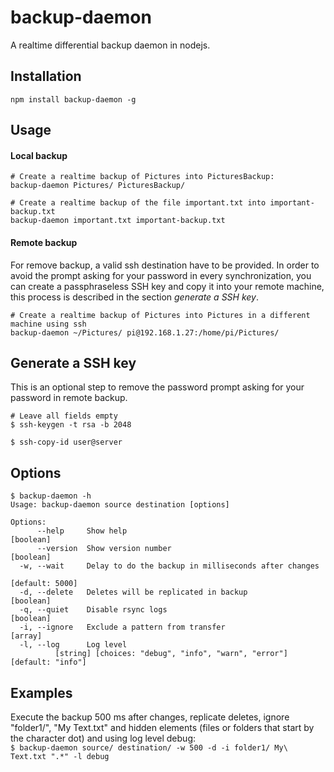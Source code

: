 # backup-daemon

A realtime differential backup daemon in nodejs.

## Installation

`npm install backup-daemon -g`

## Usage

#### Local backup

```
# Create a realtime backup of Pictures into PicturesBackup:
backup-daemon Pictures/ PicturesBackup/

# Create a realtime backup of the file important.txt into important-backup.txt
backup-daemon important.txt important-backup.txt
```

#### Remote backup

For remove backup, a valid ssh destination have to be provided. In order to avoid the prompt asking
for your password in every synchronization, you can create a passphraseless SSH key and copy it into
your remote machine, this process is described in the section _generate a SSH key_.

```
# Create a realtime backup of Pictures into Pictures in a different machine using ssh
backup-daemon ~/Pictures/ pi@192.168.1.27:/home/pi/Pictures/
```

## Generate a SSH key

This is an optional step to remove the password prompt asking for your password in remote backup.

```
# Leave all fields empty
$ ssh-keygen -t rsa -b 2048

$ ssh-copy-id user@server
```

## Options

```
$ backup-daemon -h
Usage: backup-daemon source destination [options]

Options:
      --help     Show help                                             [boolean]
      --version  Show version number                                   [boolean]
  -w, --wait     Delay to do the backup in milliseconds after changes
                                                                 [default: 5000]
  -d, --delete   Deletes will be replicated in backup                  [boolean]
  -q, --quiet    Disable rsync logs                                    [boolean]
  -i, --ignore   Exclude a pattern from transfer                         [array]
  -l, --log      Log level
          [string] [choices: "debug", "info", "warn", "error"] [default: "info"]

```

## Examples

Execute the backup 500 ms after changes, replicate deletes, ignore "folder1/", "My Text.txt" and hidden elements (files or folders that start by the character dot) and using log level debug:  
`$ backup-daemon source/ destination/ -w 500 -d -i folder1/ My\ Text.txt ".*" -l debug`
